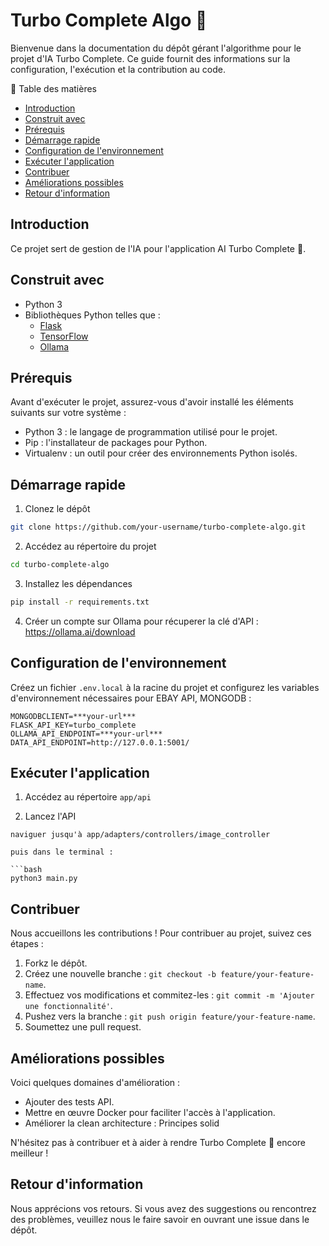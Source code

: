 # Turbo Complete Algo 🧬

Bienvenue dans la documentation du dépôt gérant l'algorithme pour le projet d'IA Turbo Complete. Ce guide fournit des informations sur la configuration, l'exécution et la contribution au code.

📜 Table des matières

- [Introduction](#introduction)
- [Construit avec](#built-with)
- [Prérequis](#prerequisites)
- [Démarrage rapide](#quick-start)
- [Configuration de l'environnement](#environment-configuration)
- [Exécuter l'application](#run-the-application)
- [Contribuer](#contributing)
- [Améliorations possibles](#to-improve)
- [Retour d'information](#feedback)

## Introduction
Ce projet sert de gestion de l'IA pour l'application AI Turbo Complete 🚀. 

## Construit avec
- Python 3
- Bibliothèques Python telles que :
  - [Flask](https://flask.palletsprojects.com/en/3.0.x/)
  - [TensorFlow](https://www.tensorflow.org/)
  - [Ollama](https://ollama.ai/)

## Prérequis
Avant d'exécuter le projet, assurez-vous d'avoir installé les éléments suivants sur votre système :

- Python 3 : le langage de programmation utilisé pour le projet.
- Pip : l'installateur de packages pour Python.
- Virtualenv : un outil pour créer des environnements Python isolés.

## Démarrage rapide

1. Clonez le dépôt

```bash
git clone https://github.com/your-username/turbo-complete-algo.git
```

2. Accédez au répertoire du projet

```bash
cd turbo-complete-algo
```

3. Installez les dépendances

```bash
pip install -r requirements.txt
```

4. Créer un compte sur Ollama pour récuperer la clé d'API : https://ollama.ai/download

## Configuration de l'environnement
Créez un fichier `.env.local` à la racine du projet et configurez les variables d'environnement nécessaires pour EBAY API, MONGODB :

```env
MONGODBCLIENT=***your-url***
FLASK_API_KEY=turbo_complete
OLLAMA_API_ENDPOINT=***your-url***
DATA_API_ENDPOINT=http://127.0.0.1:5001/
```

## Exécuter l'application

1. Accédez au répertoire `app/api`

2. Lancez l'API

```
naviguer jusqu'à app/adapters/controllers/image_controller

puis dans le terminal : 

```bash
python3 main.py
```

## Contribuer
Nous accueillons les contributions ! Pour contribuer au projet, suivez ces étapes :

1. Forkz le dépôt.
2. Créez une nouvelle branche : `git checkout -b feature/your-feature-name`.
3. Effectuez vos modifications et commitez-les : `git commit -m 'Ajouter une fonctionnalité'`.
4. Pushez vers la branche : `git push origin feature/your-feature-name`.
5. Soumettez une pull request.

## Améliorations possibles
Voici quelques domaines d'amélioration :

- Ajouter des tests API.
- Mettre en œuvre Docker pour faciliter l'accès à l'application.
- Améliorer la clean architecture : Principes solid

N'hésitez pas à contribuer et à aider à rendre Turbo Complete 🚀 encore meilleur !

## Retour d'information
Nous apprécions vos retours. Si vous avez des suggestions ou rencontrez des problèmes, veuillez nous le faire savoir en ouvrant une issue dans le dépôt.
